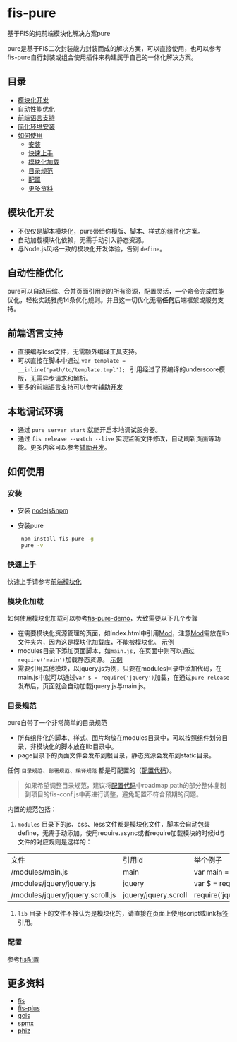 fis-pure
====

基于FIS的纯前端模块化解决方案pure

pure是基于FIS二次封装能力封装而成的解决方案，可以直接使用，也可以参考fis-pure自行封装或组合使用插件来构建属于自己的一体化解决方案。

## 目录
* [模块化开发](#模块化开发)
* [自动性能优化](#自动性能优化)
* [前端语言支持](#前端语言支持)
* [简化环境安装](#简化环境安装)
* [如何使用](#如何使用)
  * [安装](#安装)
  * [快速上手](#快速上手)
  * [模块化加载](#模块化加载)
  * [目录规范](#目录规范)
  * [配置](#配置)
  * [更多资料](#更多资料)


## 模块化开发

* 不仅仅是脚本模块化，pure带给你模版、脚本、样式的组件化方案。
* 自动加载模块化依赖，无需手动引入静态资源。
* 与Node.js风格一致的模块化开发体验，告别 ```define```。

## 自动性能优化

pure可以自动压缩、合并页面引用到的所有资源，配置灵活，一个命令完成性能优化，轻松实践雅虎14条优化规则。并且这一切优化无需**任何**后端框架或服务支持。

## 前端语言支持

* 直接编写less文件，无需额外编译工具支持。
* 可以直接在脚本中通过 ```var template = __inline('path/to/template.tmpl'); ``` 引用经过了预编译的underscore模版，无需异步请求和解析。
* 更多的前端语言支持可以参考[辅助开发](http://fis.baidu.com/docs/beginning/assist.html)

## 本地调试环境

* 通过 `pure server start` 就能开启本地调试服务器。
* 通过 `fis release --watch --live` 实现监听文件修改，自动刷新页面等功能。更多内容可以参考[辅助开发](http://fis.baidu.com/docs/beginning/assist.html)。

## 如何使用

### 安装
* 安装 [nodejs&npm](http://nodejs.org/)
* 安装pure

   ```bash
    npm install fis-pure -g
    pure -v
   ```

### 快速上手

快速上手请参考[前端模块化](http://fis.baidu.com/docs/advance/modjs-solution.html)

### 模块化加载

如何使用模块化加载可以参考[fis-pure-demo](https://github.com/hefangshi/fis-pure-demo)，大致需要以下几个步骤

* 在需要模块化资源管理的页面，如index.html中引用[Mod](https://github.com/fex-team/mod)，注意[Mod](https://github.com/fex-team/mod)需放在lib文件夹内，因为这是模块化加载库，不能被模块化。 [示例](https://github.com/hefangshi/fis-pure-demo/blob/master/index.html#L7)
* modules目录下添加页面脚本，如`main.js`，在页面中则可以通过`require('main')`加载静态资源。 [示例](https://github.com/hefangshi/fis-pure-demo/blob/master/index.html#L31-L33)
* 需要引用其他模块，以jquery.js为例，只要在modules目录中添加代码，在main.js中就可以通过`var $ = require('jquery')`加载，在通过`pure release`发布后，页面就会自动加载jquery.js与main.js。

### 目录规范

pure自带了一个非常简单的目录规范

* 所有组件化的脚本、样式、图片均放在modules目录中，可以按照组件划分目录，非模块化的脚本放在lib目录中。
* page目录下的页面文件会发布到根目录，静态资源会发布到static目录。

任何 ``目录规范``、``部署规范``、``编译规范`` 都是可配置的（[配置代码](https://github.com/fex-team/fis-pure/blob/master/pure.js#L27-L74)）。

> 如果希望调整目录规范，建议将[配置代码](https://github.com/fex-team/fis-pure/blob/master/pure.js#L27-L74)中roadmap.path的部分整体复制到项目的fis-conf.js中再进行调整，避免配置不符合预期的问题。

内置的规范包括：

1. ``modules`` 目录下的js、css、less文件都是模块化文件，脚本会自动包装define，无需手动添加。使用require.async或者require加载模块的时候id与文件的对应规则是这样的：
<table>
    <tr>
        <td>文件</td>
        <td>引用id</td>
        <td>举个例子</td>
    </tr>
    <tr>
        <td>/modules/main.js</td>
        <td>main</td>
        <td>var main = require('main');</td>
    </tr>
    <tr>
        <td>/modules/jquery/jquery.js</td>
        <td>jquery</td>
        <td>var $ = require('jquery');</td>
    </tr>
    <tr>
        <td>/modules/jquery/jquery.scroll.js</td>
        <td>jquery/jquery.scroll</td>
        <td>require('jquery/jquery.scroll');</td>
    </tr>
</table>

1.  ``lib`` 目录下的文件不被认为是模块化的，请直接在页面上使用script或link标签引用。

### 配置

参考[fis配置](http://fis.baidu.com/docs/api/fis-conf.html)

## 更多资料

* [fis](https://github.com/fex-team/fis)
* [fis-plus](https://github.com/fex-team/fis-plus)
* [gois](https://github.com/xiangshouding/gois)
* [spmx](https://github.com/fouber/spmx/)
* [phiz](https://github.com/fouber/phiz/)
